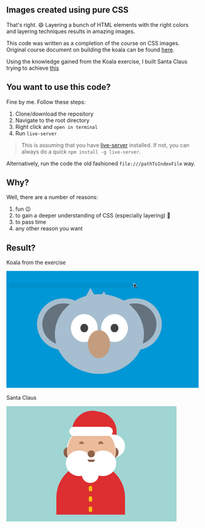 ## Images created using pure CSS 
That's right. :smile: Layering a bunch of HTML elements with the right colors and layering techniques results in amazing images.


This code was written as a completion of the course on CSS images.
Original course document on building the koala can be found [here](https://medium.com/coding-artist/a-beginners-guide-to-pure-css-images-ef9a5d069dd2).

Using the knowledge gained from the Koala exercise, I built Santa Claus trying to achieve [this](https://codemyui.com/laughing-santa-claus-in-pure-css/) 
## You want to use this code?
Fine by me. Follow these steps:
1. Clone/download the repository
2. Navigate to the root directory
3. Right click and `open in terminal`
4. Run `live-server`

> This is assuming that you have [live-server](https://www.npmjs.com/package/live-server) installed. If not, you can always do a quick `npm install -g live-server`.  

Alternatively, run the code the old fashioned `file:///pathToIndexFile` way.

## Why?
Well, there are a number of reasons:

1. fun :wink:
2. to gain a deeper understanding of CSS (especially layering) :muscle:
3. to pass time 
4. any other reason you want

## Result?
Koala from the exercise

![Screenshot1](screenshots/Screenshot1.png)

Santa Claus

![Screenshot1](screenshots/Screenshot2.png)